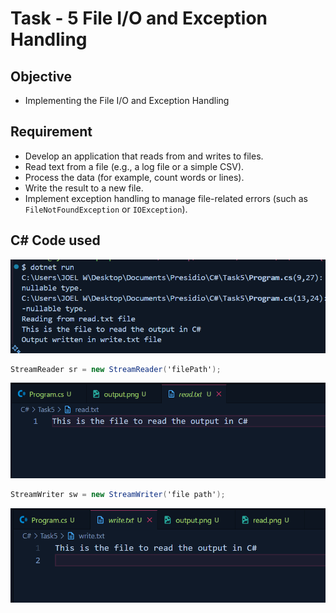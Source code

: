 # Task - 5 File I/O and Exception Handling

## Objective

- Implementing the File I/O and Exception Handling

## Requirement

- Develop an application that reads from and writes to files.
- Read text from a file (e.g., a log file or a simple CSV).
- Process the data (for example, count words or lines).
- Write the result to a new file.
- Implement exception handling to manage file-related errors (such as `FileNotFoundException` or `IOException`).

## C# Code used

![Output](images/output.png)

```cs
StreamReader sr = new StreamReader('filePath');
```

![Read](images/read.png)

```cs
StreamWriter sw = new StreamWriter('file path');
```

![Write](images/write.png)
